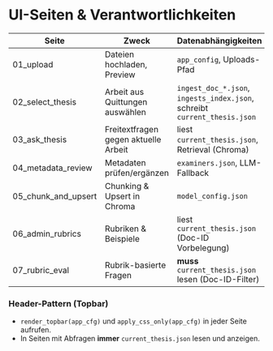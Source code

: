 # UI-Seiten & Verantwortlichkeiten

| Seite | Zweck | Datenabhängigkeiten |
|---|---|---|
| 01_upload | Dateien hochladen, Preview | `app_config`, Uploads-Pfad |
| 02_select_thesis | Arbeit aus Quittungen auswählen | `ingest_doc_*.json`, `ingests_index.json`, schreibt `current_thesis.json` |
| 03_ask_thesis | Freitextfragen gegen aktuelle Arbeit | liest `current_thesis.json`, Retrieval (Chroma) |
| 04_metadata_review | Metadaten prüfen/ergänzen | `examiners.json`, LLM-Fallback |
| 05_chunk_and_upsert | Chunking & Upsert in Chroma | `model_config.json` |
| 06_admin_rubrics | Rubriken & Beispiele | liest `current_thesis.json` (Doc-ID Vorbelegung) |
| 07_rubric_eval | Rubrik-basierte Fragen | **muss** `current_thesis.json` lesen (Doc-ID-Filter) |

### Header-Pattern (Topbar)
- `render_topbar(app_cfg)` und `apply_css_only(app_cfg)` in jeder Seite aufrufen.
- In Seiten mit Abfragen **immer** `current_thesis.json` lesen und anzeigen.
